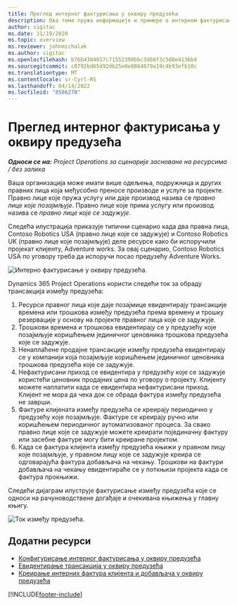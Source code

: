 ```yaml
---
title: Преглед интерног фактурисања у оквиру предузећа
description: Ова тема пружа информације и примере о интерном фактурисању између предузећа за пројекте.
author: sigitac
ms.date: 11/19/2020
ms.topic: overview
ms.reviewer: johnmichalak
ms.author: sigitac
ms.openlocfilehash: b7bb4384657c71552390bbc3d60f3c5d0e4136b4
ms.sourcegitcommit: c0792bd65d92db25e0e8864879a19c4b93efb10c
ms.translationtype: MT
ms.contentlocale: sr-Cyrl-RS
ms.lasthandoff: 04/14/2022
ms.locfileid: "8586270"
---
```

# <a name="intercompany-invoicing-overview"></a>Преглед интерног фактурисања у оквиру предузећа

_**Односи се на:** Project Operations за сценарије засноване на ресурсима / без залиха_

Ваша организација може имати више одељења, подружница и других правних лица која међусобно преносе производе и услуге за пројекте. Правно лице које пружа услугу или даје производ назива се *правно лице које позајмљује*. Правно лице које прима услугу или производ назива се *правно лице које се задужује*.

Следећа илустрација приказује типични сценарио када два правна лица, Contoso Robotics USA (правно лице које се задужује) и Contoso Robotics UK (правно лице које позајмљује) деле ресурсе како би испоручили пројекат клијенту, Adventure works. За овај сценарио, Contoso Robotics USA по уговору треба да испоручи посао предузећу Adventure Works.

![Интерно фактурисање у оквиру предузећа.](./media/IntercompanyScenario.png) 

Dynamics 365 Project Operations користи следећи ток за обраду трансакција између предузећа:

1. Ресурси правног лица које даје позајмице евидентирају трансакције времена или трошкова између предузећа према времену и трошку резервације у основу на пројекте правног лица које се задужује.
2. Трошкови времена и трошкова евидентирају се у предузећу које позајмљује коришћењем јединичног ценовника трошкова предузећа које се задужује.
3. Ненаплаћене продајне трансакције између предузећа евидентирају се у компанији која позајмљује коришћењем јединичног ценовника трошкова предузећа које се задужује.
4. Нефактурисани приход се евидентира у предузећу које се задужује користећи ценовник продајних цена по уговору о пројекту. Клијенту можете наплатити када се евидентира нефактурисани приход. Клијент не мора да чека док се обрада фактура између предузећа не заврши.
5. Фактуре клијената између предузећа се креирају периодично у предузећу које позајмљује. Фактуре се креирају ручно или коришћењем периодичног аутоматизованог процеса. За свако правно лице које се задужује можете креирати појединачну фактуру или засебне фактуре могу бити креиране пројектом.
6. Када се фактура клијента између предузећа књижи у правном лицу које позајмљује, у правном лицу које се задужује креира се одговарајућа фактура добављача на чекању. Трошкови на фактури добављача на чекању евидентираће се у поткњизи пројекта када се фактура прокњижи.

Следећи дијаграм илуструје фактурисање између предузећа које се односи на рачуноводствене догађаје и очекивана књижења у главну књигу.

![Ток између предузећа.](./media/IntercompanyFlow.png)

## <a name="additional-resources"></a>Додатни ресурси

- [Конфигурисање интерног фактурисања у оквиру предузећа](configure-intercompany-invoicing.md)
- [Евидентирање трансакција у оквиру предузећа](create-intercompany-transactions.md)
- [Креирање интерних фактура клијента и добављача у оквиру предузећа](create-intercompany-customer-vendor-invoices.md)


[!INCLUDE[footer-include](../includes/footer-banner.md)]